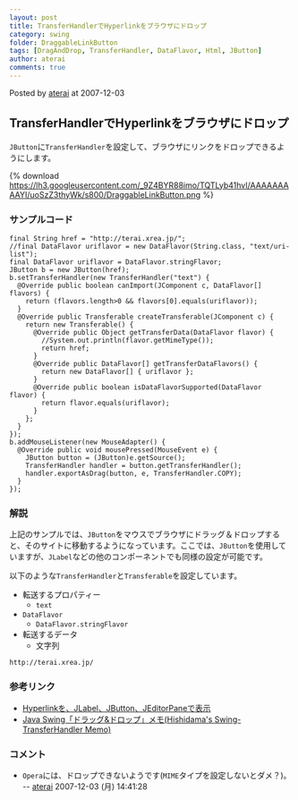 ```yaml
---
layout: post
title: TransferHandlerでHyperlinkをブラウザにドロップ
category: swing
folder: DraggableLinkButton
tags: [DragAndDrop, TransferHandler, DataFlavor, Html, JButton]
author: aterai
comments: true
---
```


Posted by [aterai](http://terai.xrea.jp/aterai.html) at 2007-12-03

## TransferHandlerでHyperlinkをブラウザにドロップ
`JButton`に`TransferHandler`を設定して、ブラウザにリンクをドロップできるようにします。

{% download https://lh3.googleusercontent.com/_9Z4BYR88imo/TQTLyb41hvI/AAAAAAAAAYI/uoSzZ3thyWk/s800/DraggableLinkButton.png %}

### サンプルコード
<pre class="prettyprint"><code>final String href = "http://terai.xrea.jp/";
//final DataFlavor uriflavor = new DataFlavor(String.class, "text/uri-list");
final DataFlavor uriflavor = DataFlavor.stringFlavor;
JButton b = new JButton(href);
b.setTransferHandler(new TransferHandler("text") {
  @Override public boolean canImport(JComponent c, DataFlavor[] flavors) {
    return (flavors.length&gt;0 &amp;&amp; flavors[0].equals(uriflavor));
  }
  @Override public Transferable createTransferable(JComponent c) {
    return new Transferable() {
      @Override public Object getTransferData(DataFlavor flavor) {
        //System.out.println(flavor.getMimeType());
        return href;
      }
      @Override public DataFlavor[] getTransferDataFlavors() {
        return new DataFlavor[] { uriflavor };
      }
      @Override public boolean isDataFlavorSupported(DataFlavor flavor) {
        return flavor.equals(uriflavor);
      }
    };
  }
});
b.addMouseListener(new MouseAdapter() {
  @Override public void mousePressed(MouseEvent e) {
    JButton button = (JButton)e.getSource();
    TransferHandler handler = button.getTransferHandler();
    handler.exportAsDrag(button, e, TransferHandler.COPY);
  }
});
</code></pre>

### 解説
上記のサンプルでは、`JButton`をマウスでブラウザにドラッグ＆ドロップすると、そのサイトに移動するようになっています。ここでは、`JButton`を使用していますが、`JLabel`などの他のコンポーネントでも同様の設定が可能です。

以下のような`TransferHandler`と`Transferable`を設定しています。

- 転送するプロパティー
    - `text`
- `DataFlavor`
    - `DataFlavor.stringFlavor`
- 転送するデータ
    - 文字列

<!-- dummy comment line for breaking list -->

	http://terai.xrea.jp/

### 参考リンク
- [Hyperlinkを、JLabel、JButton、JEditorPaneで表示](http://terai.xrea.jp/Swing/HyperlinkLabel.html)
- [Java Swing「ドラッグ&ドロップ」メモ(Hishidama's Swing-TransferHandler Memo)](http://www.ne.jp/asahi/hishidama/home/tech/java/swing/TransferHandler.html)

<!-- dummy comment line for breaking list -->

### コメント
- `Opera`には、ドロップできないようです(`MIME`タイプを設定しないとダメ？)。 -- [aterai](http://terai.xrea.jp/aterai.html) 2007-12-03 (月) 14:41:28

<!-- dummy comment line for breaking list -->

